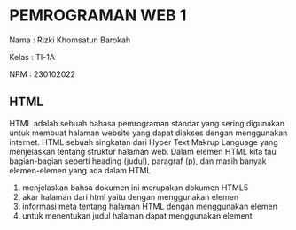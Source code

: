 # PEMROGRAMAN WEB 1
Nama : Rizki Khomsatun Barokah

Kelas : TI-1A

NPM : 230102022    

## HTML
HTML adalah sebuah bahasa pemrograman standar yang sering digunakan untuk membuat halaman website yang dapat diakses dengan menggunakan internet. HTML sebuah singkatan dari Hyper Text Makrup Language yang menjelaskan tentang struktur halaman web. Dalam elemen HTML kita tau bagian-bagian seperti heading (judul), paragraf (p), dan masih banyak elemen-elemen yang ada dalam HTML
1. <!DOCTYPE html> menjelaskan bahsa dokumen ini merupakan dokumen HTML5
2. akar halaman dari html yaitu dengan menggunakan elemen <html>
3. informasi meta tentang halaman HTML dengan menggunakan elemen <head>
4. untuk menentukan judul halaman dapat menggunakan element <title>
5. wadah dokumen atau sebagai tempat untuk semua elemen-elemen dapat di masukkan kedalam <body>
6. elemen yang mendefinisikan sebuah judul yaitu dengan <h1> selain menggunakan <h1> dapat menggunakan <h2> <h3> <h4> <h5> <h6>
7. elemen yang berfungsi untuk mendefinisikan sebuah paragraf maka dapat menggunakan <p>
![alt text](https://github.com/RizkiKhomsatunBarokah/PWEB1/blob/main/SS%20image/Screenshot%20(431).png?raw=true)
8. kita dapat menambahkan sebuah link ke dalam bagian html dengan menggunakan tag <a>.
contoh: <a href="https://www.w3schools.com">This is a link</a>
9. kita dapat menambahkan gambar secara online maupun offline dengan menggunakan sebuah tag HTML <img> dengan tag <src> sebagai sumber file serta <alt> untuk menuliskan teks alternatif serta di ikuti dengan width dan height.
contoh: <img src="w3schools.jpg" alt="W3Schools.com" width="104" height="142">
10. Dalam HTML kita dapat memberikan jeda baris dengan menggunakan sebuah tag yang ada, yaitu dengan menggunakan tag <br>.
11. Kita dapat memodifikasi semua tampilan web HTML dengan menggunakan sebuah tag <style></style> dengan menggunakan tag ini kita dapat mengubah seperti background warna, warna font, ukuran teks, jenis font yang ingin kita gunakan. 
- untuk mengubah background warna kita menggunakan tag <background-color>
- untuk mengubah warna teks kita menggunakan tag <color>
- untuk mengubah ukuran font,kita menggunakan tag <font-size>
- untuk mengubah jenis font, kita menggunakan tag <font-family>
- untuk meratakan tulisan kita, dapat menggunakan tag <text-align>
![alt text](https://github.com/RizkiKhomsatunBarokah/PWEB1/blob/main/SS%20image/Screenshot%20(432).png?raw=true)
12. Di dalam suatu HTML kita juga bisa mengatur teks yang akan ditampilkan sesuai dengan yang kita inginkan. 
- untuk teks yang kita tebalkan, dapat menggunakan tag <b>
- untuk menandai bahwa itu penting,kita bisa menggunakan tag <strong>
- untuk membuat style teks yang miring,kita bisa menggunakan tag <i>
13. dalam HTML kita juga bekerja sama dengan CSS untuk dapat mempermudah dalam pembuatan web. CSS dapat ditambahkan kedalam HTML dengan menggunakan 3 cara, yaitu dengan:
- style atribut di dalam elemen HTML (inline)
- <style></style> di dalam <head> termasuk ke dalam (internal)
- dengan menggunakan <link> untuk menautkan file CSS eksternal (eksternal).
![alt text](https://github.com/RizkiKhomsatunBarokah/PWEB1/blob/main/SS%20image/Screenshot%20(433).png?raw=true)
14. Dalam HTML kta juga bisa membuat sebuah tabel dengan perintah tag <table> dengan <tr> sebagai baris dan <td> sebagai data tabel serta tag <th> sebagai header dari tabel tersebut. kita juga bisa membuat border tabel dengan menggunakan tag <border> serta menyatukan beberapa baris atau kolom dengan menggunakan tag colspan atau rowspan
15. kita dapat membuat list dengan menggunakan tag HTML. tag list dalam sebuah HTML di bagi menjadi 2, yaitu list ordered dan list unordered. 
- list unordered yaitu list yang tidak berurutan, dapat menggunakan tag <li>
- List ordered, yaitu List yang berututan, untuk menuliskan sesuatu dengan ordered makan bisa menggunakan tag <ol> di ikuti dengan <li> 
![alt text](https://github.com/RizkiKhomsatunBarokah/PWEB1/blob/main/SS%20image/Screenshot%20(434).png?raw=true)
16. atribut Class juga digunakan dalam bahasa pemrograman HTML untuk menunjuk ke nama dalam style sheet. 
- atribut id dapat menentukan id unik untuk elemen HTML yang berfungsi untuk menunjuk ke gaya tertentu dalam sebuah style sheet. 
17. sebuah tag yang berisi pernyataan skrip atau menunjuk ke file skrip eksternal. 


## CSS
CSS adalah sebuah singkatan dari Cascading Style Sheets yang mempunyai arti sebuah bahasa pemrograman yang digunakan untuk menentukan bagaimana dokumen dan website disajikan kepada pengguna. CSS menjelaskan bagaimana elemen HTML harus ditampilkan. 
1. selector CSS. digunakan untuk menemukan elemen HTML. dibagi menjadi beberapa bagian,yaitu:
- Selector sederhana digunakan berdasarkan nama, id, Kelas
- penyeleksi Kombinator berdasarkan hubungan tertentu diantara elemen
- selector kelas semu berdasarkan pada keadaan-keadaan tertentu 
- selector elemen semu memilih dan memberikan gaya pada elemen
- selector atribut berdasarkan atribut atau nilai-nilai atribut.
![alt text](https://github.com/RizkiKhomsatunBarokah/PWEB1/blob/main/SS%20image/Screenshot%20(435).png?raw=true)
2. Sama dengan HTML, CSS juga bisa mengubah warna font maupun warna background. 
contoh : <h1 style="background-color:DodgerBlue;">Hello World</h1>
3. border style pada CSS juga menentukan jenis batas yang akan ditampilkan 
- dotted menampilkan batas titik-titik.
- dashed menampilkan batas putus-putus.
- solid menampilkan batas yang solid.
- double manmpilkan batas yang ganda.
- hidden perbatasan tersembunyi.
- none tidak menampilkan apapun.
dan masih banyak lagi jenis-jenis border dalam CSS.
![alt text](https://github.com/RizkiKhomsatunBarokah/PWEB1/blob/main/SS%20image/Screenshot%20(437).png?raw=true)
4. Margin pada CSS berfungsi untuk menciptakan ruang disekitar elemen, di luar batas yang ditentukan. elemen dalam margin memiliki nilai :
- auto (browser akan menghitung margin secara otomatis).
- lenght (margin ditentukan dalam px, pt, cm).
- % (menentukan margin dalam % lebar elemen).
- inherit (menentukan sebuah margin haris diwarisi dari elemen induk).
5. height dan width juga digunakan dalam CSS untuk mengatur tinggi serta lebar suatu elemen. 
6. box kotak dalam CSS digunakan ketika berbicara tentang suatu desain dan tata letak. 
- content adalah isi kotak, tempat sebuah teks dan gambar muncul.
- padding berfungsi untuk menghapus area disekitar konten.
- border adalah perbatasan yang mengelilingi padding serta konten.
- margin berfungsi untuk membersihkan area diluar perbatasan. 
7. Dalam CSS juga terdapat element untuk merubah atau menentukan warna teks serta background teks. contohnya yaitu :
body {
  background-color: lightgrey;
  color: blue;
}
8. Dalam sebuah CSS kita dapat dengan mudah menambahkan sebuah icon ke dalam web sesuai yang kita inginkan. kita bisa menambahkan sebuah ikon dengan mudah ke dalam pemrograman dengan perpustakaan ikon seperti font awesome. 
9. style tautan yang ada dalam CSS bergantung pada statusnya. beberapa macamnya yaitu :
- a:link (untuk sebuah tautan normal yang belum dikunjungi).
- a:visited (untuk tautan yang telah dikunjungi pengguna).
- a:hover (untuk tautan saat pengguna mengarahkan mouse ke atasnya).
- a:active (untuk sebuah tautan saat diklik).
10. penggunaan List dalam bahasa CSS masih menggunakan ul ataupun ol tetapi ada yang membedakanya yaitu dengan menggunakan list-style-type.
11. properti indeks-Z berfungsi menentukan urutan tumpukan suatu elemen agar tidak terjadi tumpang tindih dengan elemen yang lainnya. 
12. sebuah CSS memiliki properti untuk menentukan atau memotong sebuah konten ataupun mengatasinya dengan menambahkan scrollbar,yaitu dengan menggunakan overflow. beberapa macam overflow yang ada, yaitu :
- visible (merupakan sebuah bawaan yang dimana overflow tidak terpotong tetapi konten yang kita maksudkan ditampilkan diluar kotak).
- hidden (overflow terpotong dan konten yang berada di luar kotak tidak akan ditampilkan).
- scroll (overflow yang terpotong akan ditambahkan scrollbar untuk melihat konten lainnya).
- auto (mirip dengan scroll tetapi di dalam auto ini menambahkan sebuah scrollbar jika benar-benar dibutuhkan).
![alt text](https://github.com/RizkiKhomsatunBarokah/PWEB1/blob/main/SS%20image/Screenshot%20(438).png?raw=true)
13. kombinator dalam CSS berfungsi untuk menjelaskan hubungan antara penyeleksi. ada 4 jenis kombinator, yaitu:
- descendent selector (space).
- child selector (>).
- adjacent sibling selector (+).
- general sibling selector (~).
14. CSS [attribute] selector digunakan untuk memilih elemen dengan atribut tertentu. contohnya:
a[target] {
  background-color: yellow;
}
15. automatich Numbering with counters dalam CSS berfungsi pada nilai variabel. nilai variabel dapat ditambah dengan menggunakan aturan Css itu sendiri. 
- counter-riset (berfungsi untuk membuat ataupun mengatur ulang counter).
- counter-increment (berfungsi untuk menambahkan penghitung).
- content (berfungsi untuk menyisipkan konten yang dihasilkan).
- counter() atau counters() berfungsi untuk menambahkan nilai penghitung ke dalam suatu elemen.

## JAVASCRIPT
Javascript adalah sebuah bahasa pemrograman yang digunakan developer untuk membuat halaman web yang interaktif.
1. Javascript Values. di dalam Javascript sintaks dapat mendefinisikan 2 jenis nilai, yaitu:
- fixed Values.
- variabel values.
2. Javascript variabel. dapat di deklarasikan dengan 4 macam, yaitu :
- Automatically
- Using var.
- using let.
- Using Const. 
3. Javascript Arithmetic. beberapa tanda dalam aritmatika:
- penjumalahn (+).
- pengurangan (-).
- perkalian (*).
- pembagian (/).
- modulus (%).
- kenaikan (++).
- mengurangi angka (--).
- eksponensial (**) menaikan operan pertama ke pangkat operan kedua. 
![alt text](https://github.com/RizkiKhomsatunBarokah/PWEB1/blob/main/SS%20image/Screenshot%20(439).png?raw=true)
4. Javascript Assigment. 
![alt text](https://github.com/RizkiKhomsatunBarokah/PWEB1/blob/main/SS%20image/Screenshot%20(430).png?raw=true)
5. Javascript Data Type. Javascript memiliki beberapa data type, yaitu:
- string
- number. 
- bigint.
- boolean.
- undefined. 
- null. 
- symbol.
- object.
dan object data type:
- an object 
- an array.
- a date. 
6. Javascript Function sintaks. function dalam Javascriptdidefinisikan dengan:
function name (parameter1, parameter2). 
pemanggilan function dilakukan ketika ada sesuatu yang memanggilnya. 
- Saat suatu peristiwa terjadi
- ketika dipanggil dari kode Javascript
- secara otomatis. 
![alt text](https://github.com/RizkiKhomsatunBarokah/PWEB1/blob/main/SS%20image/Screenshot%20(440).png?raw=true)
7. String dalam Javascript. string berguna untuk menyimpan teks dan ditulis menggunakan tanda kutip. string yang dibuat dengan tanda kutip tunggal atau ganda memiliki fungsi yang sama, tidak ada sebuah perbedaan antara keduanya. 
![alt text](https://github.com/RizkiKhomsatunBarokah/PWEB1/blob/main/SS%20image/Screenshot%20(441).png?raw=true)
8. array dalam Javascript berfungsi untuk menampung banyak nilai dalam sebuah nama yang sama atau dalam satu nama array. 
9. Math dalam Javascript tidak memiliki konstruktor dan bersifat statis. semua metode dan properti dapat digunakan tanpa membuat objek math telebih dahulu. 
10. Loop dalam Javascriptatau disebut dengan perulangan berfungsi untuk menjalankan kode yang berulang kali,setiap kali dengan nilai berbeda. 
![alt text](https://github.com/RizkiKhomsatunBarokah/PWEB1/blob/main/SS%20image/Screenshot%20(442).png?raw=true)
